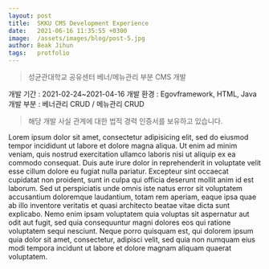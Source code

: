 ```yaml
---
layout: post
title:  SKKU CMS Development Experience
date:   2021-06-16 11:35:55 +0300
image:  /assets/images/blog/post-5.jpg
author: Beak Jihun
tags:   protfolio
---
```


> 성균관대학교 공유센터 베너/메뉴관리 부분 CMS 개발

개발 기간 : 2021-02-24~2021-04-16
개발 환경 : Egovframework, HTML, Java
개발 부분 : 베너관리 CRUD / 메뉴관리 CRUD

> 해당 개발 사실 관계에 대한 법적 경력 인증서를 보유하고 있습니다.

Lorem ipsum dolor sit amet, consectetur adipisicing elit, sed do eiusmod tempor incididunt ut labore et dolore magna aliqua. Ut enim ad minim veniam, quis nostrud exercitation ullamco laboris nisi ut aliquip ex ea commodo consequat. Duis aute irure dolor in reprehenderit in voluptate velit esse cillum dolore eu fugiat nulla pariatur. Excepteur sint occaecat cupidatat non proident, sunt in culpa qui officia deserunt mollit anim id est laborum. Sed ut perspiciatis unde omnis iste natus error sit voluptatem accusantium doloremque laudantium, totam rem aperiam, eaque ipsa quae ab illo inventore veritatis et quasi architecto beatae vitae dicta sunt explicabo. Nemo enim ipsam voluptatem quia voluptas sit aspernatur aut odit aut fugit, sed quia consequuntur magni dolores eos qui ratione voluptatem sequi nesciunt. Neque porro quisquam est, qui dolorem ipsum quia dolor sit amet, consectetur, adipisci velit, sed quia non numquam eius modi tempora incidunt ut labore et dolore magnam aliquam quaerat voluptatem.
